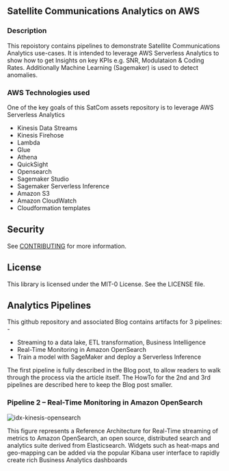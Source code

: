 ## Satellite Communications Analytics on AWS

### Description
This repoistory contains pipelines to demonstrate Satellite Communications Analytics use-cases.
It is intended to leverage AWS Serverless Analytics to show how to get Insights on key KPIs
e.g. SNR, Modulataion & Coding Rates. Additionally Machine Learning (Sagemaker) is 
used to detect anomalies.

### AWS Technologies used

One of the key goals of this SatCom assets repository is to leverage AWS Serverless Analytics

* Kinesis Data Streams 
* Kinesis Firehose
* Lambda
* Glue
* Athena
* QuickSight
* Opensearch
* Sagemaker Studio
* Sagemaker Serverless Inference
* Amazon S3
* Amazon CloudWatch
* Cloudformation templates

## Security

See [CONTRIBUTING](CONTRIBUTING.md#security-issue-notifications) for more information.

## License

This library is licensed under the MIT-0 License. See the LICENSE file.

## Analytics Pipelines

This github repository and associated Blog contains artifacts for 3 pipelines: -
* Streaming to a data lake, ETL transformation, Business Intelligence
* Real-Time Monitoring in Amazon OpenSearch
* Train a model with SageMaker and deploy a Serverless Inference

The first pipeline is fully described in the Blog post, to allow readers to walk through
the process via the article itself. The HowTo for the 2nd and 3rd pipelines are described here 
to keep the Blog post smaller. 

### Pipeline 2 – Real-Time Monitoring in Amazon OpenSearch

![idx-kinesis-opensearch](https://user-images.githubusercontent.com/122999933/220422882-4d2cbd49-3458-44e2-b817-aa1ad5ae8609.png)

This figure represents a Reference Architecture for Real-Time streaming of metrics to Amazon OpenSearch, an open source, distributed search and analytics suite derived from Elasticsearch. Widgets such as heat-maps and geo-mapping can be added via the popular Kibana user interface to rapidly create rich Business Analytics dashboards

